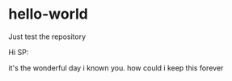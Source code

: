# hello-world
Just test the repository

Hi SP:

it's the wonderful day i known you.
how could i keep this forever
